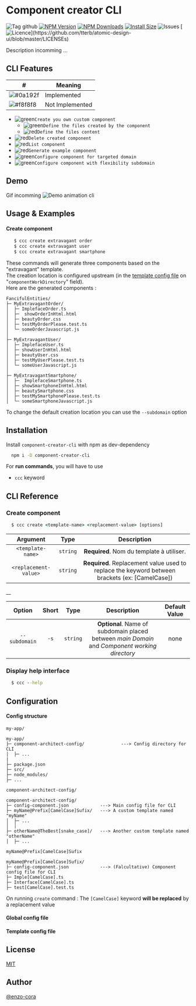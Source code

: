 
# Component creator CLI

![Tag github](https://img.shields.io/github/tag/enzo-cora/component-creator-cli.svg)
[![NPM Version](http://img.shields.io/npm/v/component-creator-cli.svg)](https://www.npmjs.org/package/component-creator-cli)
[![NPM Downloads](https://img.shields.io/npm/dm/component-creator-cli.svg)](https://npmcharts.com/compare/component-creator-cli?minimal=true)
[![Install Size](https://packagephobia.now.sh/badge?p=component-creator-cli)](https://packagephobia.now.sh/result?p=component-creator-cli)
![Issues](https://img.shields.io/github/issues/enzo-cora/component-creator-cli.svg)
[![Licence](https://img.shields.io/apm/l/atomic-design-ui.svg?)](https://github.com/tterb/atomic-design-ui/blob/master/LICENSEs)

Description incomming ...


## CLI Features

| #                                                        | Meaning         |
|----------------------------------------------------------|-----------------|
| ![#0a192f](https://via.placeholder.com/10/00A000?text=+) | Implemented     |
| ![#f8f8f8](https://via.placeholder.com/10/e71837?text=+) | Not Implemented |


- ![green](https://via.placeholder.com/10/00A000?text=+)`Create you own custom component`
    - ![green](https://via.placeholder.com/10/00A000?text=+)`Define the files created by the component`
    - ![red](https://via.placeholder.com/10/e71837?text=+)`Define the files content`
- ![red](https://via.placeholder.com/10/e71837?text=+)`Delete created component`
- ![red](https://via.placeholder.com/10/e71837?text=+)`List component`
- ![red](https://via.placeholder.com/10/e71837?text=+)`Generate example component`
- ![green](https://via.placeholder.com/10/00A000?text=+)`Configure component for targeted domain `
- ![green](https://via.placeholder.com/10/00A000?text=+)`Configure component with flexibility subdomain`


## Demo

Gif incomming
![Demo animation cli](../images/create-component.png?raw=true)

## Usage & Examples

#### Create component
```cmd
   $ ccc create extravagant order
   $ ccc create extravagant user
   $ ccc create extravagant smartphone
```

These commands will generate three components based on the "extravagant" template.  
The creation location is configured upstream (in the [template config file](#template-config-file) on "`componentWorkDirectory`" field).  
Here are the generated components :
```
FancifulEntities/
├─ MyExtravagantOrder/
│  ├─ ImplefaceOrder.ts          
│  ├─  showOrderInHtml.html
│  ├─ beautyOrder.css
│  ├─ testMyOrderPlease.test.ts
│  └─ someOrderJavascript.js
│  
├─ MyExtravagantUser/
│  ├─ ImplefaceUser.ts          
│  ├─ showUserInHtml.html
│  ├─ beautyUser.css
│  ├─ testMyUserPlease.test.ts
│  └─ someUserJavascript.js
│  
├─ MyExtravagantSmartphone/
│  ├─  ImplefaceSmartphone.ts          
│  ├─ showSmartphoneInHtml.html
│  ├─ beautySmartphone.css
│  ├─ testMySmartphonePlease.test.ts
│  └─ someSmartphoneJavascript.js

```
To change the default creation location you can use the `--subdomain` option
## Installation

Install `component-creator-cli` with npm as dev-dependency

```bash
  npm i -D component-creator-cli
```

For **run commands**, you will have to use
- `ccc` keyword




## CLI Reference

### Create component

```cmd
  $ ccc create <template-name> <replacement-value> [options]
```
|      Argument     |  Type  |                                    Description                                   |
|:-----------------:|:------:|:--------------------------------------------------------------------------------:|
|   `<template-name>`   | `string` |                            **Required**. Nom du template à utiliser.                           |
| `<replacement-value>` | `string` | **Required**. Replacement value used to replace the keyword between brackets (ex: [CamelCase]) |

__

|    Option   | Short |  Type  |                                    Description                                   | Default Value |
|:-----------:|:-----:|:------:|:--------------------------------------------------------------------------------:|:-------------:|
| `--subdomain` |   `-s`  | `string` | **Optional**. Name of subdomain placed between *main Domain* and *Component working directory* |      none     |

### Display help interface

```cmd
  $ ccc --help
```
## Configuration

#### Config structure
`my-app/`
```
my-app/
├─ component-architect-config/              ---> Config directory for CLI
│  ├─ ...
|
├─ package.json
├─ src/
├─ node_modules/
├─ ...

```


`component-architect-config/`
```
component-architect-config/
├─ config-component.json            ---> Main config file for CLI
├─ myName@Prefix[CamelCase]Sufix/   ---> A custom template named "myName"
│  ├─ ...
│  │
├─ otherName@TheBest[snake_case]/   ---> Another custom template named "otherName"
│  ├─ ...

```

`myName@Prefix[CamelCase]Sufix`
```
myName@Prefix[CamelCase]Sufix/
├─ config-component.json            ---> (Falcultative) Component config file for CLI
├─ Imple[CamelCase].ts
├─ Interface[CamelCase].ts
├─ test[CamelCase].test.ts
```
On running `create` command  : The `[CamelCase]` keyword **will be replaced** by a replacement value

#### Global config file


#### Template config file
## License

[MIT](https://choosealicense.com/licenses/mit/)


## Author

[@enzo-cora](https://www.github.com/enzo-cora)
